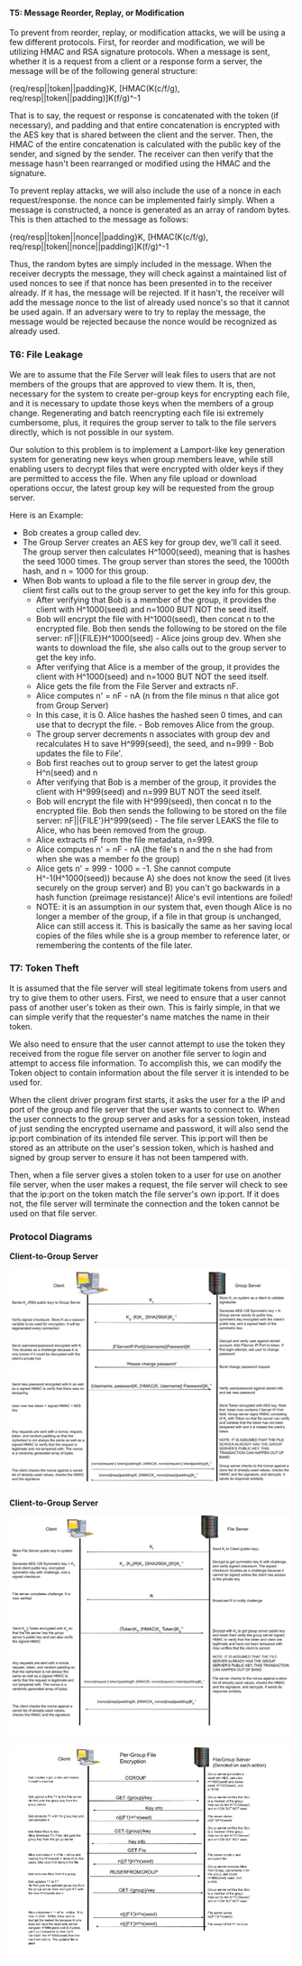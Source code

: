 #### T5: Message Reorder, Replay, or Modification

  To prevent from reorder, replay, or modification attacks, we will be using a few different protocols. First, for reorder and modification, we will be utilizing HMAC and RSA signature protocols. When a message is sent, whether it is a request from a client or a response form a server, the message will be of the following general structure:

  {req/resp||token||padding}K, [HMAC(K(c/f/g), req/resp||token||padding)]K(f/g)^-1

  That is to say, the request or response is concatenated with the token (if necessary), and padding and that entire concatenation is encrypted with the AES key that is shared between the client and the server. Then, the HMAC of the entire concatenation is calculated with the public key of the sender, and signed by the sender. The receiver can then verify that the message hasn't been rearranged or modified using the HMAC and the signature.

  To prevent replay attacks, we will also include the use of a nonce in each request/response.
  the nonce can be implemented fairly simply. When a message is constructed, a nonce is generated as an array of random bytes. This is then attached to the message as follows:

  {req/resp||token||nonce||padding}K, [HMAC(K(c/f/g), req/resp||token||nonce||padding)]K(f/g)^-1

  Thus, the random bytes are simply included in the message. When the receiver decrypts the message, they will check against a maintained list of used nonces to see if that nonce has been presented in to the receiver already. If it has, the message will be rejected. If it hasn't, the receiver will add the message nonce to the list of already used nonce's so that it cannot be used again. If an adversary were to try to replay the message, the message would be rejected because the nonce would be recognized as already used.

### T6: File Leakage

  We are to assume that the File Server will leak files to users that are not members of the groups that are approved to view them. It is, then, necessary for the system to create per-group keys for encrypting each file, and it is necessary to update those keys when the members of a group change. Regenerating and batch reencrypting each file isi extremely cumbersome, plus, it requires the group server to talk to the file servers directly, which is not possible in our system.

  Our solution to this problem is to implement a Lamport-like key generation system for generating new keys when group members leave, while still enabling users to decrypt files that were encrypted with older keys if they are permitted to access the file. When any file upload or download operations occur, the latest group key will be requested from the group server.

  Here is an Example:

   - Bob creates a group called dev.
   - The Group Server creates an AES key for group dev, we'll call it seed. The group server then calculates H^1000(seed), meaning that is hashes the seed 1000 times. The group server than stores the seed, the 1000th hash, and n = 1000 for this group.
   - When Bob wants to upload a file to the file server in group dev, the client first calls out to the group server to get the key info for this group.
     - After verifying that Bob is a member of the group, it provides the client with H^1000(seed) and n=1000 BUT NOT the seed itself.
     - Bob will encrypt the file with H^1000(seed), then concat n to the encrypted file. Bob then sends the following to be stored on the file server:
       nF||{FILE}H^1000(seed)
    - Alice joins group dev. When she wants to download the file, she also calls out to the group server to get the key info.
      - After verifying that Alice is a member of the group, it provides the client with H^1000(seed) and n=1000 BUT NOT the seed itself.
      - Alice gets the file from the File Server and extracts nF.
      - Alice computes n' = nF - nA (n from the file minus n that alice got from Group Server)
      - In this case, it is 0. Alice hashes the hashed seen 0 times, and can use that to decrypt the file.
    - Bob removes Alice from the group.
      - The group server decrements n associates with group dev and recalculates H to save H^999(seed), the seed, and n=999
    - Bob updates the file to File'.
      - Bob first reaches out to group server to get the latest group H^n(seed) and n
      - After verifying that Bob is a member of the group, it provides the client with H^999(seed) and n=999 BUT NOT the seed itself.
      - Bob will encrypt the file with H^999(seed), then concat n to the encrypted file. Bob then sends the following to be stored on the file server:
        nF||{FILE'}H^999(seed)
    - The file server LEAKS the file to Alice, who has been removed from the group.
      - Alice extracts nF from the file metadata, n=999.
      - Alice computes n' = nF - nA (the file's n and the n she had from when she was a member fo the group)
      - Alice gets n' = 999 - 1000 = -1. She cannot compute H^-1(H^1000(seed)) because A) she does not know the seed (it lives securely on the group server) and B) you can't go backwards in a hash function (preimage resistance)! Alice's evil intentions are foiled!
      - NOTE: it is an assumption in our system that, even though Alice is no longer a member of the group, if a file in that group is unchanged, Alice can still access it. This is basically the same as her saving local copies of the files while she is a group member to reference later, or remembering the contents of the file later.

### T7: Token Theft

  It is assumed that the file server will steal legitimate tokens from users and try to give them to other users. First, we need to ensure that a user cannot pass of another user's token as their own. This is fairly simple, in that we can simple verify that the requester's name matches the name in their token.

  We also need to ensure that the user cannot attempt to use the token they received from the rogue file server on another file server to login and attempt to access file information. To accomplish this, we can modify the Token object to contain information about the file server it is intended to be used for.

  When the client driver program first starts, it asks the user for a the IP and port of the group and file server that the user wants to connect to. When the user connects to the group server and asks for a session token, instead of just sending the encrypted username and password, it will also send the ip:port combination of its intended file server. This ip:port will then be stored as an attribute on the user's session token, which is hashed and signed by group server to ensure it has not been tampered with.

  Then, when a file server gives a stolen token to a user for use on another file server, when the user makes a request, the file server will check to see that the ip:port on the token match the file server's own ip:port. If it does not, the file server will terminate the connection and the token cannot be used on that file server.


### Protocol Diagrams

**Client-to-Group Server**

![Client-to-Group](https://github.com/pyy2/cs1653-2019su-kmd127-pyy2-stm107/blob/master/reports/images/p4-client-groups.png)

**Client-to-Group Server**

![Client-to-File](https://github.com/pyy2/cs1653-2019su-kmd127-pyy2-stm107/blob/master/reports/images/phase4_client_fileserver.png)

![Per-Group File Permission](https://github.com/pyy2/cs1653-2019su-kmd127-pyy2-stm107/blob/master/reports/images/group_keys.png)
